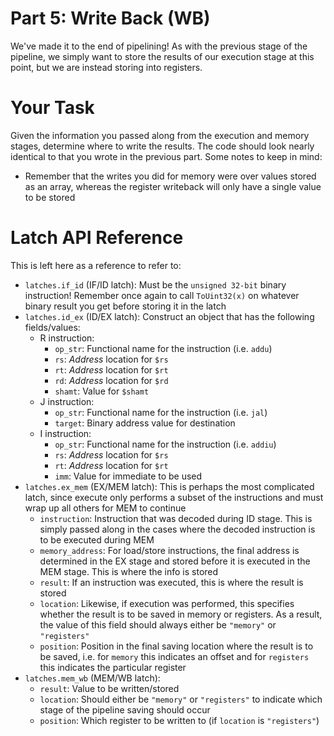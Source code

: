# Part 5: Write Back (WB)
We've made it to the end of pipelining! As with the previous stage of the pipeline, we
simply want to store the results of our execution stage at this point, but we are
instead storing into registers.

# Your Task
Given the information you passed along from the execution and memory stages, determine 
where to write the results. The code should look nearly identical to that you wrote in
the previous part. Some notes to keep in mind:

- Remember that the writes you did for memory were over values stored as an array, whereas
the register writeback will only have a single value to be stored

# Latch API Reference
This is left here as a reference to refer to:

- `latches.if_id` (IF/ID latch): Must be the `unsigned 32-bit` binary instruction! Remember once
  again to call `ToUint32(x)` on whatever binary result you get before storing it in the latch
- `latches.id_ex` (ID/EX latch): Construct an object that has the following fields/values:
  - R instruction: 
    - `op_str`: Functional name for the instruction (i.e. `addu`)
    - `rs`: *Address* location for `$rs`
    - `rt`: *Address* location for `$rt`
    - `rd`: *Address* location for `$rd`
    - `shamt`: Value for `$shamt`
  - J instruction: 
    - `op_str`: Functional name for the instruction (i.e. `jal`)
    - `target`: Binary address value for destination
  - I instruction: 
    - `op_str`: Functional name for the instruction (i.e. `addiu`)
    - `rs`: *Address* location for `$rs`
    - `rt`: *Address* location for `$rt`
    - `imm`: Value for immediate to be used
- `latches.ex_mem` (EX/MEM latch): This is perhaps the most complicated latch, since execute
  only performs a subset of the instructions and must wrap up all others for MEM to continue
  - `instruction`: Instruction that was decoded during ID stage. This is simply passed along
  in the cases where the decoded instruction is to be executed during MEM
  - `memory_address`: For load/store instructions, the final address is determined in the EX
  stage and stored before it is executed in the MEM stage. This is where the info is stored
  - `result`: If an instruction was executed, this is where the result is stored
  - `location`: Likewise, if execution was performed, this specifies whether the result is
  to be saved in memory or registers. As a result, the value of this field should always either
  be `"memory"` or `"registers"`
  - `position`: Position in the final saving location where the result is to be saved, i.e. for
  `memory` this indicates an offset and for `registers` this indicates the particular register 
- `latches.mem_wb` (MEM/WB latch): 
  - `result`: Value to be written/stored
  - `location`: Should either be `"memory"` or `"registers"` to indicate which stage of the
  pipeline saving should occur
  - `position`: Which register to be written to (if `location` is `"registers"`)
